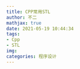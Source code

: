 ```yaml
---
title: CPP常用STL
author: 不二
mathjax: true
date: 2021-05-19 10:44:34
tags:
- Cpp
- STL
img:
categories: 程序设计
---
```


